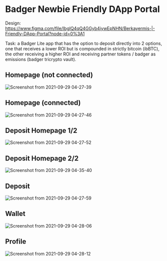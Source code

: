 # Badger Newbie Friendly DApp Portal

Design: https://www.figma.com/file/IbglQ4qQ4GGyb4iywEpNHN/Berkayermis-|-Friendly-DApp-Portal?node-id=0%3A1

Task: a Badger Lite app that has the option to deposit directly into 2 options, one that receives a lower ROI but is compounded in strictly bitcoin (ibBTC), the other receiving a higher ROI and receiving partner tokens / badger as emissions (badger tricrypto vault).

## Homepage (not connected)

![Screenshot from 2021-09-29 04-27-39](https://user-images.githubusercontent.com/67913214/135187552-661c27fb-4661-4a5b-9aeb-3dec3293e3c1.png)

## Homepage (connected)

![Screenshot from 2021-09-29 04-27-46](https://user-images.githubusercontent.com/67913214/135187557-121958d7-76e0-4ebc-b94d-91f34d96b8c8.png)

## Deposit Homepage 1/2

![Screenshot from 2021-09-29 04-27-52](https://user-images.githubusercontent.com/67913214/135187559-b2da3be6-48d7-4e92-b0b3-03530b53436a.png)

## Deposit Homepage 2/2

![Screenshot from 2021-09-29 04-35-40](https://user-images.githubusercontent.com/67913214/135188200-ae179af3-d87b-4bb3-9f64-05acedec2125.png)

## Deposit

![Screenshot from 2021-09-29 04-27-59](https://user-images.githubusercontent.com/67913214/135187560-19fb322f-10a9-4b2f-943a-9b4b90850ced.png)

## Wallet

![Screenshot from 2021-09-29 04-28-06](https://user-images.githubusercontent.com/67913214/135187562-1bb00a8f-56af-4cb2-8e10-b41da62defd4.png)

## Profile

![Screenshot from 2021-09-29 04-28-12](https://user-images.githubusercontent.com/67913214/135187563-9a68380a-2671-4f6b-b59c-347c2c0a073d.png)
